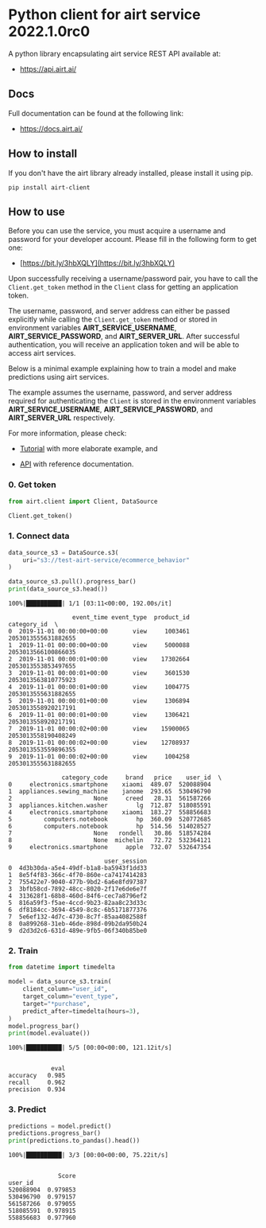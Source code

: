 # Python client for airt service 2022.1.0rc0

A python library encapsulating airt service REST API available at:

- <a href="https://api.airt.ai/docs" target="_blank">https://api.airt.ai/</a>

## Docs

Full documentation can be found at the following link:

- <a href="https://docs.airt.ai" target="_blank">https://docs.airt.ai/</a>


## How to install

If you don't have the airt library already installed, please install it using pip.


```console
pip install airt-client
```

## How to use

Before you can use the service, you must acquire a username and password for your developer account. Please fill in the following form to get one:

- [https://bit.ly/3hbXQLY](https://bit.ly/3hbXQLY)

Upon successfully receiving a username/password pair, you have to call the `Client.get_token` method in the `Client` class for getting an application token. 

The username, password, and server address can either be passed explicitly while calling the `Client.get_token` method or stored in environment variables **AIRT_SERVICE_USERNAME**, **AIRT_SERVICE_PASSWORD**, and **AIRT_SERVER_URL**. After successful authentication, you will receive an application token and will be able to access airt services.

Below is a minimal example explaining how to train a model and make predictions using airt services. 

The example assumes the username, password, and server address required for authenticating the `Client` is stored in the environment variables **AIRT_SERVICE_USERNAME**, **AIRT_SERVICE_PASSWORD**, and **AIRT_SERVER_URL** respectively.

For more information, please check:

- [Tutorial](https://docs.airt.ai/Tutorial/) with more elaborate example, and

- [API](https://docs.airt.ai/API/client/Client/) with reference documentation.


### 0. Get token


```python
from airt.client import Client, DataSource

Client.get_token()
```

### 1. Connect data


```python
data_source_s3 = DataSource.s3(
    uri="s3://test-airt-service/ecommerce_behavior"
)

data_source_s3.pull().progress_bar()
print(data_source_s3.head())
```

    100%|██████████| 1/1 [03:11<00:00, 192.00s/it]

                      event_time event_type  product_id          category_id  \
    0  2019-11-01 00:00:00+00:00       view     1003461  2053013555631882655   
    1  2019-11-01 00:00:00+00:00       view     5000088  2053013566100866035   
    2  2019-11-01 00:00:01+00:00       view    17302664  2053013553853497655   
    3  2019-11-01 00:00:01+00:00       view     3601530  2053013563810775923   
    4  2019-11-01 00:00:01+00:00       view     1004775  2053013555631882655   
    5  2019-11-01 00:00:01+00:00       view     1306894  2053013558920217191   
    6  2019-11-01 00:00:01+00:00       view     1306421  2053013558920217191   
    7  2019-11-01 00:00:02+00:00       view    15900065  2053013558190408249   
    8  2019-11-01 00:00:02+00:00       view    12708937  2053013553559896355   
    9  2019-11-01 00:00:02+00:00       view     1004258  2053013555631882655   
    
                   category_code     brand   price    user_id  \
    0     electronics.smartphone    xiaomi  489.07  520088904   
    1  appliances.sewing_machine    janome  293.65  530496790   
    2                       None     creed   28.31  561587266   
    3  appliances.kitchen.washer        lg  712.87  518085591   
    4     electronics.smartphone    xiaomi  183.27  558856683   
    5         computers.notebook        hp  360.09  520772685   
    6         computers.notebook        hp  514.56  514028527   
    7                       None   rondell   30.86  518574284   
    8                       None  michelin   72.72  532364121   
    9     electronics.smartphone     apple  732.07  532647354   
    
                               user_session  
    0  4d3b30da-a5e4-49df-b1a8-ba5943f1dd33  
    1  8e5f4f83-366c-4f70-860e-ca7417414283  
    2  755422e7-9040-477b-9bd2-6a6e8fd97387  
    3  3bfb58cd-7892-48cc-8020-2f17e6de6e7f  
    4  313628f1-68b8-460d-84f6-cec7a8796ef2  
    5  816a59f3-f5ae-4ccd-9b23-82aa8c23d33c  
    6  df8184cc-3694-4549-8c8c-6b5171877376  
    7  5e6ef132-4d7c-4730-8c7f-85aa4082588f  
    8  0a899268-31eb-46de-898d-09b2da950b24  
    9  d2d3d2c6-631d-489e-9fb5-06f340b85be0  


    


### 2. Train


```python
from datetime import timedelta

model = data_source_s3.train(
    client_column="user_id",
    target_column="event_type",
    target="*purchase",
    predict_after=timedelta(hours=3),
)
model.progress_bar()
print(model.evaluate())
```

    100%|██████████| 5/5 [00:00<00:00, 121.12it/s]


                eval
    accuracy   0.985
    recall     0.962
    precision  0.934


### 3. Predict


```python
predictions = model.predict()
predictions.progress_bar()
print(predictions.to_pandas().head())
```

    100%|██████████| 3/3 [00:00<00:00, 75.22it/s]


                  Score
    user_id            
    520088904  0.979853
    530496790  0.979157
    561587266  0.979055
    518085591  0.978915
    558856683  0.977960

